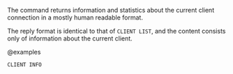 The command returns information and statistics about the current client connection in a mostly human readable format.

The reply format is identical to that of `CLIENT LIST`, and the content consists only of information about the current client.

@examples

```cli
CLIENT INFO
```

